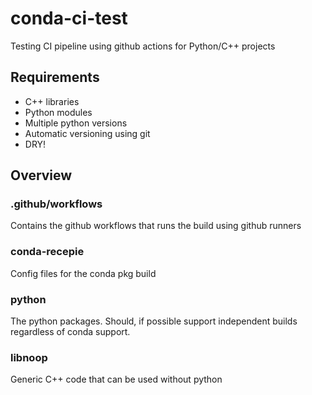 # conda-ci-test
Testing CI pipeline using github actions for Python/C++ projects


## Requirements

* C++ libraries
* Python modules 
* Multiple python versions
* Automatic versioning using git
* DRY!


## Overview 

### .github/workflows

Contains the github workflows that runs the build using github runners

### conda-recepie

Config files for the conda pkg build 

### python

The python packages. Should, if possible support independent builds regardless of conda support. 

### libnoop

Generic C++ code that can be used without python